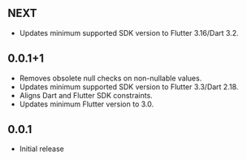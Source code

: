 ## NEXT

* Updates minimum supported SDK version to Flutter 3.16/Dart 3.2.

## 0.0.1+1

* Removes obsolete null checks on non-nullable values.
* Updates minimum supported SDK version to Flutter 3.3/Dart 2.18.
* Aligns Dart and Flutter SDK constraints.
* Updates minimum Flutter version to 3.0.

## 0.0.1

* Initial release
